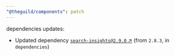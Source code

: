 ```yaml
---
"@theguild/components": patch
---
```

dependencies updates:
  - Updated dependency [`search-insights@2.9.0` ↗︎](https://www.npmjs.com/package/search-insights/v/2.9.0) (from `2.8.3`, in `dependencies`)
